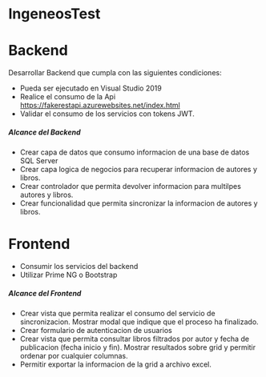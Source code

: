 # IngeneosTest
# Backend
Desarrollar Backend que cumpla con las siguientes condiciones:
  - Pueda ser ejecutado en Visual Studio 2019
  - Realice el consumo de la Api https://fakerestapi.azurewebsites.net/index.html 
  - Validar el consumo de los servicios con tokens JWT.

##### Alcance del Backend

  - Crear capa de datos que consumo informacion de una base de datos SQL Server
  - Crear capa logica de negocios para recuperar informacion de autores y libros.
  - Crear controlador que permita devolver informacion para multilpes autores y libros.
  - Crear funcionalidad que permita sincronizar la informacion de autores y libros.

# Frontend
  - Consumir los servicios del backend
  - Utilizar Prime NG o Bootstrap

##### Alcance del Frontend
  - Crear vista que permita realizar el consumo del servicio de sincronizacion. Mostrar modal que indique que el proceso ha finalizado.
  - Crear formulario de autenticacion de usuarios
  - Crear vista que permita consultar libros filtrados por autor y fecha de publicacion (fecha inicio y fin). Mostrar resultados sobre grid y permitir ordenar por cualquier columnas.
  - Permitir exportar la informacion de la grid a archivo excel.
